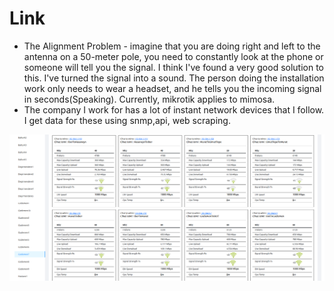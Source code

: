 # Link

- The Alignment Problem -
imagine that you are doing right and left to the antenna on a 50-meter pole, you need to constantly look at the phone or someone will tell you the signal. I think I've found a very good solution to this. I've turned the signal into a sound. The person doing the installation work only needs to wear a headset, and he tells you the incoming signal in seconds(Speaking). Currently, mikrotik applies to mimosa.
- The company I work for has a lot of instant network devices that I follow. I get data for these using snmp,api, web scraping. 


![alt text](https://github.com/rifatdinc/Link_check/blob/main/Example.png?raw=true)

